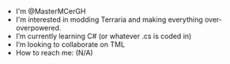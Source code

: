 - I'm @MasterMCerGH
- I'm interested in modding Terraria and making everything over-overpowered.
- I’m currently learning C# (or whatever .cs is coded in)
- I’m looking to collaborate on TML
- How to reach me: (N/A)
